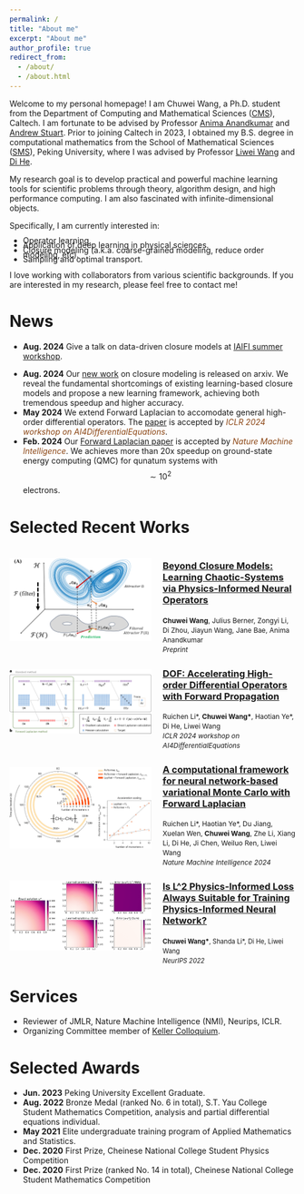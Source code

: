 ```yaml
---
permalink: /
title: "About me"
excerpt: "About me"
author_profile: true
redirect_from: 
  - /about/
  - /about.html
---
```


Welcome to my personal homepage! I am Chuwei Wang, a Ph.D. student from the 
Department of Computing and Mathematical Sciences ([CMS](https://www.cms.caltech.edu/)), Caltech. I am fortunate 
to be advised by Professor [Anima Anandkumar](http://tensorlab.cms.caltech.edu/users/anima/) and 
[Andrew Stuart](http://stuart.caltech.edu/). Prior to joining Caltech in 2023, 
I obtained my B.S. degree in computational mathematics from the School of Mathematical Sciences ([SMS](http://english.math.pku.edu.cn/)), 
Peking University, where I was advised by Professor [Liwei Wang](http://www.liweiwang-pku.com/) and 
[Di He](https://dihe-pku.github.io/).

My research goal is to develop practical and powerful machine learning tools for scientific
problems through theory, algorithm design, and high performance computing. I am also 
fascinated with infinite-dimensional objects.

<p style="margin-bottom: 0;">Specifically, I am currently interested in:</p>
<ul style="line-height: 0.6;">  <!-- modify 1.2 to change linespacing-->
  <li>Operator learning.</li>
  <li>Application of deep learning in physical sciences.</li>
  <li>Closure modeling (a.k.a. coarse-grained modeling, reduce order modeling, etc).</li>
  <li>Sampling and optimal transport.</li>
</ul>

<!-- Specifically, I am curently interested in 
1. Operator learning.
1. Application of deep learning in physical sciences.
1. Closure modeling (a.k.a. coarse-grained modeling, reduce order modeling, etc).
1. Sampling and optimal transport. -->
<!-- specifice ai4 physical sciences, e.g. quantum chemistry...  -->

I love working with collaborators from various scientific backgrounds. 
If you are interested in my research, please feel free to contact me!




News
======
- **Aug. 2024** Give a talk on data-driven closure models at [IAIFI summer workshop](https://iaifi.org/summer-workshop).
<!-- - **Jul. 2024** Giving a talk at DDCR MURI Meeting. -->
- **Aug. 2024** Our [new work](https://arxiv.org/abs/2408.05177) on closure modeling is released on arxiv. 
We reveal the fundamental shortcomings of existing learning-based closure models and propose a new learning framework,
achieving both tremendous speedup and higher accuracy.
- **May 2024** We extend Forward Laplacian to accomodate general high-order differential operators.
The [paper](https://arxiv.org/abs/2402.09730) is accepted by <em style="color: #8B4513;">ICLR 2024 workshop on AI4DifferentialEquations</em>.
- **Feb. 2024** Our [Forward Laplacian paper](https://www.nature.com/articles/s42256-024-00794-x) is accepted by <em style="color: #8B4513;">Nature Machine Intelligence</em>.
We achieves more than 20x speedup on ground-state energy computing (QMC) for qunatum systems with $$\sim10^2$$ electrons.


Selected Recent Works
======

<div style="display: flex; align-items: center; margin-bottom: 2px;">
  <div style="flex: 0 0 250px; padding-right: 20px;">
    <img src="/images/papers/closure.png" alt="Publication Image" style="width: 500px; height: auto;">
  </div>
  <div style="flex: 1;">
    <h3><a href="https://arxiv.org/abs/2408.05177" target="_blank">Beyond Closure Models: Learning Chaotic-Systems via Physics-Informed Neural Operators</a></h3>
    <span style="font-size: 85%;"><strong>Chuwei Wang</strong>, Julius Berner, Zongyi Li, Di Zhou, Jiayun Wang, Jane Bae, Anima Anandkumar</span><br>
    <span style="font-size: 85%;"><em>Preprint</em></span><br>
    <!-- <span style="font-size: 80%;">We introduce a novel neural network parameterization that induces low-rank simplicity bias and enhances semantic feature learning in generative representation learning frameworks...</span> -->
    <!-- <span style="font-size: 95%;">
      <a href="https://arxiv.org/abs/2408.05177" target="_blank">[Slides]</a> 
      <a href="https://arxiv.org/abs/2408.05177" target="_blank">[Poster]</a> 
      <a href="/images/papers/closure.png" target="_blank">[Code]</a>
    </span> -->
  </div>
</div>


<div style="display: flex; align-items: center; margin-bottom: 2px;">
  <div style="flex: 0 0 250px; padding-right: 20px;">
    <img src="/images/papers/FL_mechanism.png" alt="Publication Image" style="width: 500px; height: auto;">
  </div>
  <div style="flex: 1;">
    <h3><a href="https://arxiv.org/abs/2402.09730" target="_blank">
    DOF: Accelerating High-order Differential Operators with Forward Propagation</a></h3>
    <span style="font-size: 85%;">Ruichen Li*, <strong>Chuwei Wang*</strong>, Haotian Ye*, Di He, Liwei Wang</span><br>
    <span style="font-size: 85%;"><em>ICLR 2024 workshop on AI4DifferentialEquations</em></span><br>
  </div>
</div>

<div style="display: flex; align-items: center; margin-bottom: 2px;">
  <div style="flex: 0 0 250px; padding-right: 20px;">
    <img src="/images/papers/FL_CH2.png" alt="Publication Image" style="width: 500px; height: auto;">
  </div>
  <div style="flex: 1;">
    <h3><a href="https://arxiv.org/abs/2307.08214" target="_blank">
    A computational framework for neural network-based variational Monte Carlo with Forward Laplacian</a></h3>
    <span style="font-size: 85%;">Ruichen Li*, Haotian Ye*, Du Jiang, Xuelan Wen, <strong>Chuwei Wang</strong>, Zhe Li, Xiang Li, Di He, Ji Chen, Weiluo Ren, Liwei Wang</span><br>
    <span style="font-size: 85%;"><em>Nature Machine Intelligence 2024</em></span><br>
  </div>
</div>

<div style="display: flex; align-items: center; margin-bottom: 2px;">
  <div style="flex: 0 0 250px; padding-right: 20px;">
    <img src="/images/papers/linf_pinn.png" alt="Publication Image" style="width: 500px; height: auto;">
  </div>
  <div style="flex: 1;">
    <h3><a href="https://arxiv.org/abs/2206.02016" target="_blank">
    Is L^2 Physics-Informed Loss Always Suitable for Training Physics-Informed Neural Network?</a></h3>
    <span style="font-size: 80%;"><strong>Chuwei Wang*</strong>, Shanda Li*, Di He, Liwei Wang</span><br>
    <span style="font-size: 80%;"><em>NeurIPS 2022</em></span><br>
  </div>
</div>

<!-- <div style="display: flex; align-items: center; margin-bottom: 2px;">
  <div style="flex: 0 0 250px; padding-right: 20px;">
    <img src="/images/papers/500x300.png" alt="Publication Image" style="width: 500px; height: auto;">
  </div>
  <div style="flex: 1;">
    <h3><a href="https://arxiv.org/abs/2408.05177" target="_blank">Residual connections harm generative representation learning</a></h3>
    <strong>Authors:</strong> Chuwei Wang, Julius Berner, Zongyi Li, Di Zhou, Jiayun Wang, Jane Bae, Anima Anandkumar<br>
    <em>In review</em><br>
    <span style="font-size: 80%;">We introduce a novel neural network parameterization that induces low-rank simplicity bias and enhances semantic feature learning in generative representation learning frameworks...</span>
  </div>
</div> -->



<!-- Site-wide configuration
------
The m -->



Services
======
- Reviewer of JMLR, Nature Machine Intelligence (NMI), Neurips, ICLR.
- Organizing Committee member of [Keller Colloquium](https://www.cms.caltech.edu/news-events/keller-colloquium).


Selected Awards
======
- **Jun. 2023** Peking University Excellent Graduate.
- **Aug. 2022** Bronze Medal (ranked No. 6 in total), S.T. Yau College Student Mathematics Competition, analysis and partial differential equations individual.
- **May 2021** Elite undergraduate training program of Applied Mathematics and Statistics.
- **Dec. 2020** First Prize, Cheinese National College Student Physics Competition
- **Dec. 2020** First Prize (ranked No. 14 in total), Cheinese National College Student Mathematics Competition

